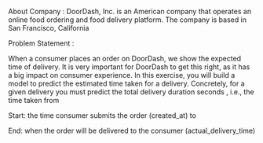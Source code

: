 About Company :
DoorDash, Inc. is an American company that operates an online food ordering and food delivery platform. The company is based in San Francisco, California

Problem Statement :

When a consumer places an order on DoorDash, we show the expected time of delivery. It is very important for DoorDash to get this right, as it has a big impact on consumer experience. In this exercise, you will build a model to predict the estimated time taken for a delivery.
Concretely, for a given delivery you must predict the total delivery duration seconds , i.e., the time taken from

Start: the time consumer submits the order (created_at) to

End: when the order will be delivered to the consumer (actual_delivery_time)
